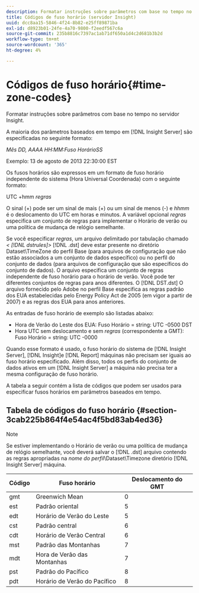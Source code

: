 ```yaml
---
description: Formatar instruções sobre parâmetros com base no tempo no servidor Insight.
title: Códigos de fuso horário (servidor Insight)
uuid: dcc8aa15-5846-4f24-8b82-e25ff89871ba
exl-id: d8923b01-24fe-4a70-9800-f2eedf567c6a
source-git-commit: 235b8816c7397ac1ab71df650a1d4c2d681b3b2d
workflow-type: tm+mt
source-wordcount: '365'
ht-degree: 4%

---
```


# Códigos de fuso horário{#time-zone-codes}

Formatar instruções sobre parâmetros com base no tempo no servidor Insight.

A maioria dos parâmetros baseados em tempo em [!DNL Insight Server] são especificadas no seguinte formato:

*Mês DD, AAAA HH:MM:Fuso HorárioSS*

Exemplo: 13 de agosto de 2013 22:30:00 EST

Os fusos horários são expressos em um formato de fuso horário independente do sistema (Hora Universal Coordenada) com o seguinte formato:

UTC +hmm *regras*

O sinal (+) pode ser um sinal de mais (+) ou um sinal de menos (-) e *hhmm* é o deslocamento do UTC em horas e minutos. A variável opcional *regras* especifica um conjunto de regras para implementar o Horário de verão ou uma política de mudança de relógio semelhante.

Se você especificar *regras*, um arquivo delimitado por tabulação chamado *&lt; [!DNL dstrules]>* [!DNL .dst] deve estar presente no diretório Dataset\TimeZone do perfil Base (para arquivos de configuração que não estão associados a um conjunto de dados específico) ou no perfil do conjunto de dados (para arquivos de configuração que são específicos do conjunto de dados). O arquivo especifica um conjunto de regras independente de fuso horário para o horário de verão. Você pode ter diferentes conjuntos de regras para anos diferentes. O [!DNL DST.dst] O arquivo fornecido pelo Adobe no perfil Base especifica as regras padrão dos EUA estabelecidas pelo Energy Policy Act de 2005 (em vigor a partir de 2007) e as regras dos EUA para anos anteriores.

As entradas de fuso horário de exemplo são listadas abaixo:

* Hora de Verão do Leste dos EUA: Fuso Horário = string: UTC -0500 DST
* Hora UTC sem deslocamento e sem *regras* (correspondente a GMT): Fuso Horário = string: UTC -0000

Quando esse formato é usado, o fuso horário do sistema de [!DNL Insight Server], [!DNL Insight]e [!DNL Report] máquinas não precisam ser iguais ao fuso horário especificado. Além disso, todos os perfis do conjunto de dados ativos em um [!DNL Insight Server] a máquina não precisa ter a mesma configuração de fuso horário.

A tabela a seguir contém a lista de códigos que podem ser usados para especificar fusos horários em parâmetros baseados em tempo.

## Tabela de códigos do fuso horário {#section-3cab225b864f4e54ac4f5bd83ab4ed36}

>[!NOTE]
>
>Se estiver implementando o Horário de verão ou uma política de mudança de relógio semelhante, você deverá salvar o [!DNL .dst] arquivo contendo as regras apropriadas na *nome do perfil*\Dataset\Timezone diretório [!DNL Insight Server] máquina.

| Código | Fuso horário | Deslocamento do GMT |
|---|---|---|
| gmt | Greenwich Mean | 0 |
| est | Padrão oriental | 5 |
| edt | Horário de Verão do Leste | 5 |
| cst | Padrão central | 6 |
| cdt | Horário de Verão Central | 6 |
| mst | Padrão das Montanhas | 7 |
| mdt | Hora de Verão das Montanhas | 7 |
| pst | Padrão do Pacífico | 8 |
| pdt | Horário de Verão do Pacífico | 8 |
